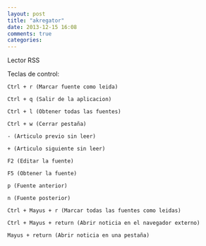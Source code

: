 ```yaml
---
layout: post
title: "akregator"
date: 2013-12-15 16:08
comments: true
categories: 
---
```

Lector RSS

Teclas de control:

	Ctrl + r (Marcar fuente como leida)

	Ctrl + q (Salir de la aplicacion)

	Ctrl + l (Obtener todas las fuentes)

	Ctrl + w (Cerrar pestaña)

	- (Articulo previo sin leer) 

	+ (Articulo siguiente sin leer) 

	F2 (Editar la fuente) 

	F5 (Obtener la fuente) 

	p (Fuente anterior) 

	n (Fuente posterior) 

	Ctrl + Mayus + r (Marcar todas las fuentes como leidas) 

	Ctrl + Mayus + return (Abrir noticia en el navegador externo) 

	Mayus + return (Abrir noticia en una pestaña)

